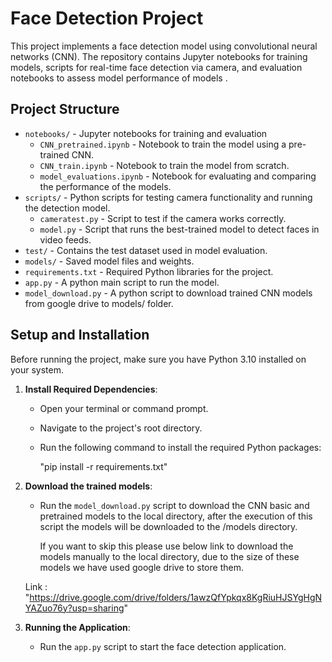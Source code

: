 # Face Detection Project

This project implements a face detection model using convolutional neural networks (CNN). The repository contains Jupyter notebooks for training models, scripts for real-time face detection via camera, and evaluation notebooks to assess model performance of models .

## Project Structure

- `notebooks/` - Jupyter notebooks for training and evaluation
  - `CNN_pretrained.ipynb` - Notebook to train the model using a pre-trained CNN.
  - `CNN_train.ipynb` - Notebook to train the model from scratch.
  - `model_evaluations.ipynb` - Notebook for evaluating and comparing the performance of the models.
- `scripts/` - Python scripts for testing camera functionality and running the detection model.
  - `cameratest.py` - Script to test if the camera works correctly.
  - `model.py` - Script that runs the best-trained model to detect faces in video feeds.
- `test/` - Contains the test dataset used in model evaluation.
- `models/` - Saved model files and weights.
- `requirements.txt` - Required Python libraries for the project.
- `app.py` - A python main script to run the model.
- `model_download.py` - A python script to download trained CNN models from google drive to models/ folder.

## Setup and Installation

Before running the project, make sure you have Python 3.10 installed on your system. 

1. **Install Required Dependencies**:
   - Open your terminal or command prompt.
   - Navigate to the project's root directory.
   - Run the following command to install the required Python packages:

     "pip install -r requirements.txt"

2. **Download the trained models**:
   - Run the `model_download.py` script to download the CNN basic and pretrained models to the local directory,
     after the execution of this script the models will be downloaded to the /models directory.

     If you want to skip this please use below link to download the models manually to the local directory, due to the size of
    these models we have used google drive to store them.

    Link : "https://drive.google.com/drive/folders/1awzQfYpkqx8KgRiuHJSYgHgNYAZuo76y?usp=sharing"

3. **Running the Application**:
   - Run the `app.py` script to start the face detection application.
